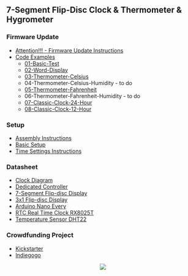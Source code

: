 ## 7-Segment Flip-Disc Clock & Thermometer & Hygrometer

### Firmware Update
- [Attention!!! - Firmware Update Instructions](https://bit.ly/4x7SEG-CLOCK-FIRMWARE-UPDATE)
- [Code Examples](https://github.com/marcinsaj/Flipo-Clock-4x7-Segment-Flip-Disc-Display/tree/main/examples)
  - [01-Basic-Test](https://github.com/marcinsaj/Flipo-Clock-4x7-Segment-Flip-Disc-Display/blob/main/examples/01-Basic-Test.ino)
  - [02-Word-Display](https://github.com/marcinsaj/Flipo-Clock-4x7-Segment-Flip-Disc-Display/blob/main/examples/02-Word-Display.ino)
  - [03-Thermometer-Celsius](https://github.com/marcinsaj/Flipo-Clock-4x7-Segment-Flip-Disc-Display/blob/main/examples/03-Thermometer-Celsius.ino)
  - 04-Thermometer-Celsius-Humidity - to do
  - [05-Thermometer-Fahrenheit](https://github.com/marcinsaj/Flipo-Clock-4x7-Segment-Flip-Disc-Display/blob/main/examples/05-Thermometer-Fahrenheit.ino)
  - 06-Thermometer-Fahrenheit-Humidity - to do
  - [07-Classic-Clock-24-Hour](https://github.com/marcinsaj/Flipo-Clock-4x7-Segment-Flip-Disc-Display/blob/main/examples/07-Classic-Clock-24-Hour.ino)
  - [08-Classic-Clock-12-Hour](https://github.com/marcinsaj/Flipo-Clock-4x7-Segment-Flip-Disc-Display/blob/main/examples/08-Classic-Clock-12-Hour.ino)

### Setup
- [Assembly Instructions](https://bit.ly/Flip-Disc-Clock-Assembly)
- [Basic Setup](https://bit.ly/4x7SEG-CLOCK-BASIC-SETUP)
- [Time Settings Instructions](https://bit.ly/4x7SEG-CLOCK-TIME-SET)

### Datasheet
- [Clock Diagram](https://bit.ly/4x7SEG-CLOCK-DIAGRAM)
- [Dedicated Controller](https://bit.ly/AC1-FD)
- [7-Segment Flip-disc Display](https://bit.ly/7SEG-FD)
- [3x1 Flip-disc Display](https://bit.ly/3x1DOT-FD)
- [Arduino Nano Every](https://bit.ly/ARD-EVERY)
- [RTC Real Time Clock RX8025T](https://bit.ly/RX8025T)
- [Temperature Sensor DHT22](https://bit.ly/DHT22)

### Crowdfunding Project
- [Kickstarter](https://www.kickstarter.com/projects/marcinsaj/flip-disc-displays-arduino-based)
- [Indiegogo](https://www.indiegogo.com/projects/flip-disc-clock-arduino-based)
<p> </p>
<p align="center"><img src="https://github.com/marcinsaj/Flipo-Clock-4x7-Segment-Flip-Disc-Display/blob/main/extras/flip-disc-clock-4x7-segment-github-cover.jpg"></p>

